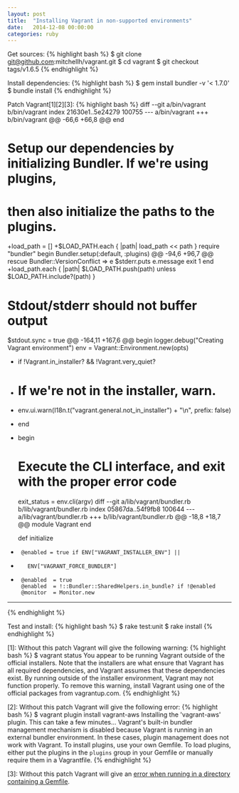 ```yaml
---
layout: post
title:  "Installing Vagrant in non-supported environments"
date:   2014-12-08 00:00:00
categories: ruby
---
```


Get sources:
{% highlight bash %}
$ git clone git@github.com:mitchellh/vagrant.git
$ cd vagrant
$ git checkout tags/v1.6.5
{% endhighlight %}

Install dependencies:
{% highlight bash %}
$ gem install bundler -v '< 1.7.0'
$ bundle install
{% endhighlight %}

Patch Vagrant[1][2][3]:
{% highlight bash %}
diff --git a/bin/vagrant b/bin/vagrant
index 21630e1..5e24279 100755
--- a/bin/vagrant
+++ b/bin/vagrant
@@ -66,6 +66,8 @@ end

 # Setup our dependencies by initializing Bundler. If we're using plugins,
 # then also initialize the paths to the plugins.
+load_path = []
+$LOAD_PATH.each { |path| load_path << path }
 require "bundler"
 begin
   Bundler.setup(:default, :plugins)
@@ -94,6 +96,7 @@ rescue Bundler::VersionConflict => e
   $stderr.puts e.message
   exit 1
 end
+load_path.each { |path| $LOAD_PATH.push(path) unless $LOAD_PATH.include?(path) }

 # Stdout/stderr should not buffer output
 $stdout.sync = true
@@ -164,11 +167,6 @@ begin
   logger.debug("Creating Vagrant environment")
   env = Vagrant::Environment.new(opts)

-  if !Vagrant.in_installer? && !Vagrant.very_quiet?
-    # If we're not in the installer, warn.
-    env.ui.warn(I18n.t("vagrant.general.not_in_installer") + "\n", prefix: false)
-  end
-
   begin
     # Execute the CLI interface, and exit with the proper error code
     exit_status = env.cli(argv)
diff --git a/lib/vagrant/bundler.rb b/lib/vagrant/bundler.rb
index 05867da..54f9fb8 100644
--- a/lib/vagrant/bundler.rb
+++ b/lib/vagrant/bundler.rb
@@ -18,8 +18,7 @@ module Vagrant
     end

     def initialize
-      @enabled = true if ENV["VAGRANT_INSTALLER_ENV"] ||
-        ENV["VAGRANT_FORCE_BUNDLER"]
+      @enabled  = true
       @enabled  = !::Bundler::SharedHelpers.in_bundle? if !@enabled
       @monitor  = Monitor.new

---
{% endhighlight %}

Test and install:
{% highlight bash %}
$ rake test:unit
$ rake install
{% endhighlight %}

[1]: Without this patch Vagrant will give the following warning:
{% highlight bash %}
$ vagrant status
You appear to be running Vagrant outside of the official installers.
Note that the installers are what ensure that Vagrant has all required
dependencies, and Vagrant assumes that these dependencies exist. By
running outside of the installer environment, Vagrant may not function
properly. To remove this warning, install Vagrant using one of the
official packages from vagrantup.com.
{% endhighlight %}

[2]: Without this patch Vagrant will give the following error:
{% highlight bash %}
$ vagrant plugin install vagrant-aws
Installing the 'vagrant-aws' plugin. This can take a few minutes...
Vagrant's built-in bundler management mechanism is disabled because
Vagrant is running in an external bundler environment. In these
cases, plugin management does not work with Vagrant. To install
plugins, use your own Gemfile. To load plugins, either put the
plugins in the `plugins` group in your Gemfile or manually require
them in a Vagrantfile.
{% endhighlight %}

[3]: Without this patch Vagrant will give an [error when running in a directory
containing a Gemfile](https://github.com/mitchellh/vagrant/issues/5172).

